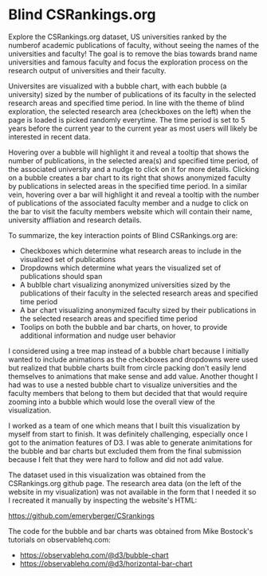 # Blind CSRankings.org
Explore the CSRankings.org dataset, US universities ranked by the numberof academic publications of faculty, without seeing the names of the universities and faculty! The goal is to remove the bias towards brand name universities and famous faculty and focus the exploration process on the research output of universities and their faculty.

Universites are visualized with a bubble chart, with each bubble (a university) sized by the number of publications of its faculty in the selected research areas and specified time period. In line with the theme of blind exploration, the selected research area (checkboxes on the left) when the page is loaded is picked randomly everytime. The time period is set to 5 years before the current year to the current year as most users will likely be interested in recent data.

Hovering over a bubble will highlight it and reveal a tooltip that shows the number of publications, in the selected area(s) and specified time period, of the associated university and a nudge to click on it for more details. Clicking on a bubble creates a bar chart to its right that shows anonymized faculty by publications in selected areas in the specified time period. In a similar vein, hovering over a bar will highlight it and reveal a tooltip with the number of publications of the associated faculty member and a nudge to click on the bar to visit the faculty members website which will contain their name, university affliation and research details.

To summarize, the key interaction points of Blind CSRankings.org are:
- Checkboxes  which determine what research areas to include in the visualized set of publications
- Dropdowns which determine what years the visualized set of publications should span
- A bublble chart visualizing anonymized universities sized by the publications of their faculty in the selected research areas and specified time period
- A bar chart visualizing anonymized faculty sized by their publications in the selected research areas and specified time period
- Toolips on both the bubble and bar charts, on hover, to provide additional information and nudge user behavior

I considered using a tree map instead of a bubble chart because I initially wanted to include animations as the checkboxes and dropdowns were used but realized that bubble charts built from circle packing don't easily lend themselves to animations that make sense and add value. Another thought I had was to use a nested bubble chart to visualize universities and the faculty members that belong to them but decided that that would require zooming into a bubble which would lose the overall view of the visualization.

I worked as a team of one which means that I built this visualization by myself from start to finish. It was definitely challenging, especially once I got to the animation features of D3. I was able to generate animitations for the bubble and bar charts but excluded them from the final submission because I felt that they were hard to follow and did not add value. 

The dataset used in this visualization was obtained from the CSRankings.org github page. The research area data (on the left of the website in my visualization) was not available in the form that I needed it so I recreated it manually by inspecting the website's HTML:

https://github.com/emeryberger/CSrankings

The code for the bubble and bar charts was obtained from Mike Bostock's tutorials on observablehq.com:
- https://observablehq.com/@d3/bubble-chart
- https://observablehq.com/@d3/horizontal-bar-chart

